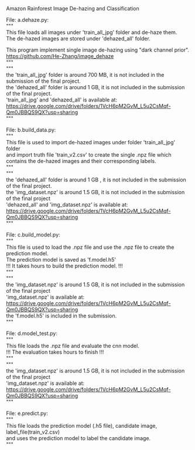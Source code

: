 Amazon Rainforest Image De-hazing and Classification

File: a.dehaze.py:  
"""  
This file loads all images under 'train_all_jpg' folder and de-haze them.  
The de-hazed images are stored under 'dehazed_all' folder.  

This program implement single image de-hazing using "dark channel prior".  
https://github.com/He-Zhang/image_dehaze  
"""  
"""  
the 'train_all_jpg' folder is around 700 MB, it is not included in the submission of the final project.  
the 'dehazed_all' folder is around 1 GB, it is not included in the submission of the final project.  
'train_all_jpg' and 'dehazed_all' is available at:  
https://drive.google.com/drive/folders/1VcH6pM2GvM_L5u2CsMqf-Qm0JBBQS9QX?usp=sharing  
"""  


File: b.build_data.py:  
"""  
This file is used to import de-hazed images under folder 'train_all_jpg' folder  
and import truth file 'train_v2.csv' to create the single .npz file which  
contains the de-hazed images and their corresponding labels.  
"""  
"""  
the 'dehazed_all' folder is around 1 GB , it is not included in the submission of the final project.  
the 'img_dataset.npz' is around 1.5 GB, it is not included in the submission of the final project  
'dehazed_all' and 'img_dataset.npz' is available at:  
https://drive.google.com/drive/folders/1VcH6pM2GvM_L5u2CsMqf-Qm0JBBQS9QX?usp=sharing  
"""  


File: c.build_model.py:  
"""  
This file is used to load the .npz file and use the .npz file to create the prediction model.  
The prediction model is saved as 'f.model.h5'  
!!! It takes hours to build the prediction model. !!!  
"""  
"""  
the 'img_dataset.npz' is around 1.5 GB, it is not included in the submission of the final project  
'img_dataset.npz' is available at:  
https://drive.google.com/drive/folders/1VcH6pM2GvM_L5u2CsMqf-Qm0JBBQS9QX?usp=sharing  
the 'f.model.h5' is included in the submission.  
"""  


File: d.model_test.py:  
"""  
This file loads the .npz file and evaluate the cnn model.  
!!! The evaluation takes hours to finish !!!  
"""  
"""  
the 'img_dataset.npz' is around 1.5 GB, it is not included in the submission of the final project  
'img_dataset.npz' is available at:  
https://drive.google.com/drive/folders/1VcH6pM2GvM_L5u2CsMqf-Qm0JBBQS9QX?usp=sharing  
"""  

File: e.predict.py:  
"""  
This file loads the prediction model (.h5 file), candidate image, label_file(train_v2.csv)  
and uses the prediction model to label the candidate image.  
"""  
